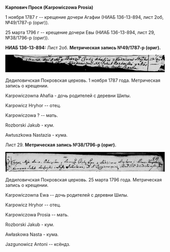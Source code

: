 **Карпович Прося (Karpowiczowa Prosia)**

1 ноября 1787 г -- крещение дочери Агафии (НИАБ 136-13-894, лист 2об,
№49/1787-р (ориг)).

25 марта 1796 г -- крещение дочери Евы (НИАБ 136-13-894, лист 29,
№38/1796-р (ориг)).

**НИАБ 136-13-894:** Лист 2об. **Метрическая запись №49/1787-р (ориг).**

![](./media/b6e8e96ddd32178d8cfcdc6e0e53e9656090a791.png)

Дедиловичская Покровская церковь. 1 ноября 1787 года. Метрическая запись
о крещении.

Karpowiczowna Ahafia - дочь родителей с деревни Шилы.

Karpowicz Hryhor -- отец.

Karpowiczowa ? -- мать.

Rozborski Jakub - кум.

Awtuszkowa Nastazia - кума.

Лист 29. **Метрическая запись №38/1796-р (ориг).**

![](./media/d8b4555eff4bc4c66d6acecf1f67396c1eabeb22.png)

Дедиловичская Покровская церковь. 25 марта 1796 года. Метрическая запись
о крещении.

Karpowiczowna Ewa -- дочь родителей с деревни Шилы.

Karpowicz Hryhor -- отец.

Karpowiczowa Prosia -- мать.

Rozborski Jakub - кум.

Awłaskowa Nasta - кума.

Jazgunowicz Antoni -- ксёндз.
